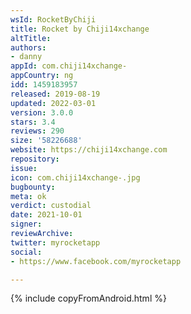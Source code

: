 ```yaml
---
wsId: RocketByChiji
title: Rocket by Chiji14xchange
altTitle: 
authors:
- danny
appId: com.chiji14xchange-
appCountry: ng
idd: 1459183957
released: 2019-08-19
updated: 2022-03-01
version: 3.0.0
stars: 3.4
reviews: 290
size: '58226688'
website: https://chiji14xchange.com
repository: 
issue: 
icon: com.chiji14xchange-.jpg
bugbounty: 
meta: ok
verdict: custodial
date: 2021-10-01
signer: 
reviewArchive: 
twitter: myrocketapp
social:
- https://www.facebook.com/myrocketapp

---
```


{% include copyFromAndroid.html %}
